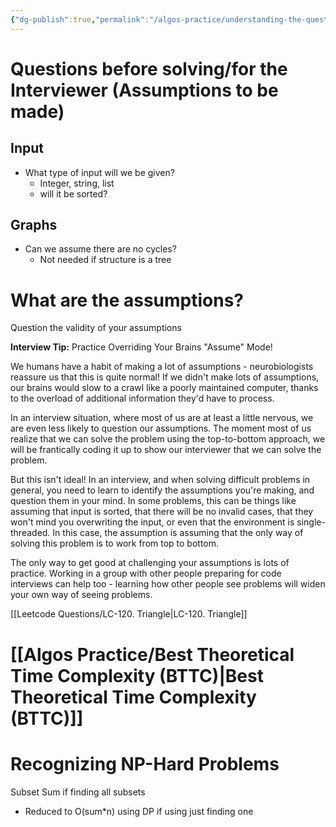 ```yaml
---
{"dg-publish":true,"permalink":"/algos-practice/understanding-the-question/"}
---
```



# Questions before solving/for the Interviewer (Assumptions to be made)

## Input
- What type of input will we be given?
	- Integer, string, list
	- will it be sorted?


## Graphs
- Can we assume there are no cycles?
	- Not needed if structure is a tree


# What are the assumptions?
Question the validity of your assumptions

**Interview Tip:** Practice Overriding Your Brains "Assume" Mode!

We humans have a habit of making a lot of assumptions - neurobiologists reassure us that this is quite normal! If we didn't make lots of assumptions, our brains would slow to a crawl like a poorly maintained computer, thanks to the overload of additional information they'd have to process.

In an interview situation, where most of us are at least a little nervous, we are even less likely to question our assumptions. The moment most of us realize that we can solve the problem using the top-to-bottom approach, we will be frantically coding it up to show our interviewer that we can solve the problem.

But this isn't ideal! In an interview, and when solving difficult problems in general, you need to learn to identify the assumptions you're making, and question them in your mind. In some problems, this can be things like assuming that input is sorted, that there will be no invalid cases, that they won't mind you overwriting the input, or even that the environment is single-threaded. In this case, the assumption is assuming that the only way of solving this problem is to work from top to bottom.

The only way to get good at challenging your assumptions is lots of practice. Working in a group with other people preparing for code interviews can help too - learning how other people see problems will widen your own way of seeing problems.

[[Leetcode Questions/LC-120. Triangle\|LC-120. Triangle]]

# [[Algos Practice/Best Theoretical Time Complexity (BTTC)\|Best Theoretical Time Complexity (BTTC)]]


# Recognizing NP-Hard Problems
Subset Sum if finding all subsets
- Reduced to O(sum$*$n) using DP if using just finding one